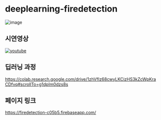 # deeplearning-firedetection
![image](https://user-images.githubusercontent.com/58381211/204461922-5ab03b54-6948-4711-b476-3cf7064015a2.png)
## 시연영상
[![youtube](https://img.youtube.com/vi/Ofo64-esJ1k/0.jpg)](https://youtu.be/Ofo64-esJ1k)
## 딥러닝 과정
https://colab.research.google.com/drive/1zhVfIz68cwyLKCizHS3kZcWpKraCDfvq#scrollTo=g1dpIm0dzs8s
## 페이지 링크
https://firedetection-c05b5.firebaseapp.com/
